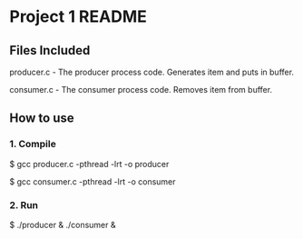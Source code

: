 # Project 1 README


## Files Included

producer.c - The producer process code. Generates item and puts in buffer.

consumer.c - The consumer process code. Removes item from buffer.


## How to use

### 1. Compile

$ gcc producer.c -pthread -lrt -o producer

$ gcc consumer.c -pthread -lrt -o consumer


### 2. Run
$ ./producer & ./consumer &


